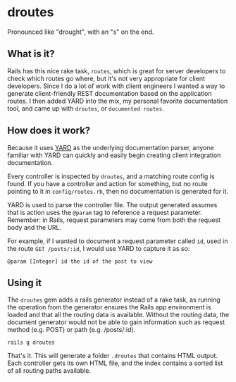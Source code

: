 droutes
=======

Pronounced like "drought", with an "s" on the end.

## What is it?

Rails has this nice rake task, `routes`, which is great for server developers to
check which routes go where, but it's not very appropriate for client
developers. Since I do a lot of work with client engineers I wanted a way to
generate client-friendly REST documentation based on the application routes. I
then added YARD into the mix, my personal favorite documentation tool, and came
up with `droutes`, or `documented routes`.

## How does it work?

Because it uses [YARD](http://yardoc.org/) as the underlying documentation
parser, anyone familiar with YARD can quickly and easily begin creating client
integration documentation.

Every controller is inspected by `droutes`, and a matching route config is
found. If you have a controller and action for something, but no route pointing
to it in `config/routes.rb`, then no documentation is generated for it.

YARD is used to parse the controller file. The output generated assumes that is
action uses the `@param` tag to reference a request parameter. Remember: in
Rails, request parameters may come from both the request body and the URL.

For example, if I wanted to document a request parameter called `id`, used in
the route `GET /posts/:id`, I would use YARD to capture it as so:

    @param [Integer] id the id of the post to view

## Using it

The `droutes` gem adds a rails generator instead of a rake task, as running the
operation from the generator ensures the Rails app environment is loaded and
that all the routing data is available. Without the routing data, the document
generator would not be able to gain information such as request method
(e.g. POST) or path (e.g. /posts/:id).

    rails g droutes

That's it. This will generate a folder `.droutes` that contains HTML
output. Each controller gets its own HTML file, and the index contains a sorted
list of all routing paths available.

